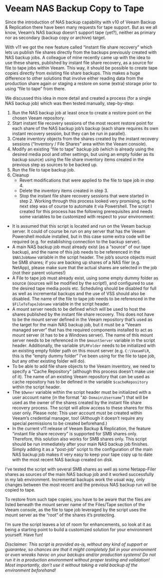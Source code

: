 # Veeam NAS Backup Copy to Tape
Since the introduction of NAS backup capability with v10 of Veeam Backup & Replication there have been many requests for tape support. But as we all know, Veeam’s NAS backup doesn’t support tape (yet?), neither as primary nor as secondary (backup copy or archive) target.

With v11 we got the new feature called “instant file share recovery” which lets us publish file shares directly from the backups previously created with NAS backup jobs. A colleague of mine recently came up with the idea to use these shares, published by instant file share recovery, as a source for file to tape jobs within Veeam. This way, it should be possible to create tape copies directly from existing file share backups. This makes a huge difference to other solutions that involve either reading data from the production share again or staging a restore on some (extra) storage prior to using “file to tape” from there.

We discussed this idea in more detail and created a process (for a single NAS backup job) which was then tested manually, step-by-step:

1. Run the NAS backup job at least once to create a restore point on the chosen Veeam repository.
2. Start instant file recovery sessions of the most recent restore point for each share of the NAS backup job’s backup (each share requires its own instant recovery session, but they can be run in parallel).
3. Create inventory objects from the shares created by the instant recovery sessions (“Inventory / File Shares” area within the Veeam console).
4. Modify an existing “file to tape” backup job (which is already using the desired media pool and other settings, but using an empty folder as its backup source) using the file share inventory items created in the previous step as sources to be backed up.
5. Run the file to tape backup job.
6. Cleanup
    - Revert modifications that were applied to the file to tape job in step 4.
    - Delete the inventory items created in step 3.
    - Stop the instant file share recovery sessions that were started in step 2.
Working through this process looked very promising, so the next step was of course to automate it via Powershell. The script I created for this process has the following prerequisites and needs some variables to be customized with respect to your environment:
-	It is assumed that this script is located and run on the Veeam backup server. It could of course be run on any server that has the Veeam Powershell module installed, but in this case some extra code will be required (e.g. for establishing connection to the backup server).
-	A main NAS backup job must already exist (as a “source” of our tape backup), and the name of this job needs to be referenced in the ``$NASJobName`` variable in the script header. The job’s source objects must be SMB shares; if you are backing up shares of a NAS filer (e.g. NetApp), please make sure that the actual shares are selected in the job (not their parent volumes!)
-	A File to tape job must already exist, using some empty dummy folder as source (sources will be modified by the script!), and configured to use the desired tape media pools etc. Scheduling should be disabled for full as well as incremental backups and the use of VSS should also be disabled. The name of the file to tape job needs to be referenced in the ``$FileToTapeJobname`` variable in the script header.
-	A mount server needs to be defined which will be used to host the shares published by the instant file share recovery. This does not have to be the mount server defined in the Veeam repository that’s used as the target for the main NAS backup job, but it must be a “Veeam managed server” that has the required components installed to act as mount server (it has to be a Windows server). The name of this mount server needs to be referenced in the ``$mountServer`` variable in the script header. Additionally, the variable ``$FLRFolder`` needs to be initialized with an existing empty folder path on this mount server (e.g. ``C:\VeeamFLR``, this is the “empty dummy folder” I’ve been using for the file to tape job, but any other existing folder will do).
-	To be able to add file share objects to the Veeam inventory, we need to specify a “Cache Repository” (although this process doesn’t make use of it). The name of an existing Veeam repository that can be used as cache repository has to be defined in the variable ``$cacheRepository`` within the script header.
-	The ``$Owner`` variable within the script header must be initialized with a user account name (in the format "``AD-Domain\Username``") that will be used as the owner of the shares created by the instant file share recovery process. The script will allow access to these shares for this user only. 
Please note: This user account must be created within Veeam’s credential manager, too! (Although it doesn’t require any special permissions to be created beforehand.)
- In the current v11 release of Veeam Backup & Replication, the feature “instant file share recovery” is supported for SMB shares only. Therefore, this solution also works for SMB shares only.
This script should be run immediately after your main NAS backup job finishes. Simply adding it as a “post-job” script to the configuration of the main NAS backup job makes it very easy to keep your tape copy up to date with the most recent NAS backup created on disk.

I’ve tested the script with several SMB shares as well as some Netapp-Filer shares as sources of the main NAS backup job and it worked successfully in my lab environment. Incremental backups work the usual way, only changes between the most recent and the previous NAS backup run will be copied to tape.

To restore from such tape copies, you have to be aware that the files are listed beneath the mount server name of the Files/Tape section of the Veeam console, as the file to tape job leveraged by the script uses the mount server as the “root” of the shares it’s protecting.

I’m sure the script leaves a lot of room for enhancements, so look at it as being a starting point to build a customized solution for your environment yourself. Have fun!

_Disclaimer: This script is provided as-is, without any kind of support or guarantee, so chances are that it might completely fail in your environment or even wreaks havoc on your backups and/or production systems! Do not run it in a production environment without proper testing and validation! Most importantly, don’t use it without taking a valid backup of the environment beforehand!_

